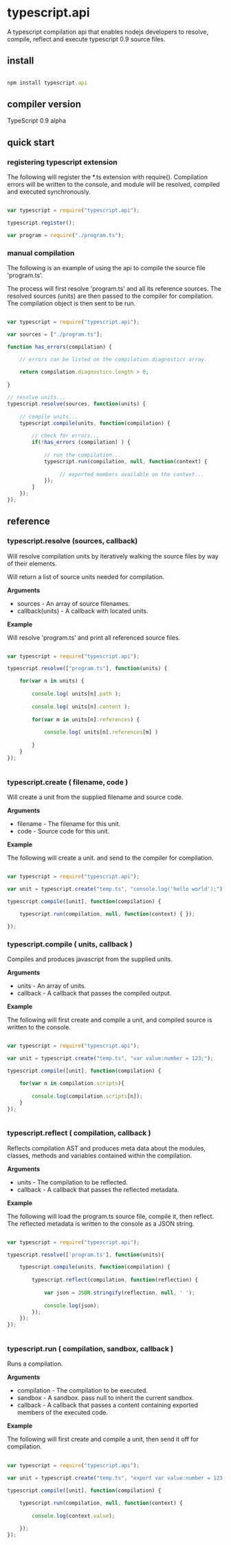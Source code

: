 # typescript.api

A typescript compilation api that enables nodejs developers to resolve, compile, reflect and execute typescript 0.9 source files. 

## install

```javascript

npm install typescript.api

```

## compiler version

TypeScript 0.9 alpha

## quick start

### registering typescript extension

The following will register the *.ts extension with require(). Compilation errors
will be written to the console, and module will be resolved, compiled and executed
synchronously.

```javascript

var typescript = require("typescript.api");

typescript.register();

var program = require("./program.ts");

```

### manual compilation

The following is an example of using the api to compile the source file 'program.ts'. 

The process will first resolve 'program.ts' and all its reference sources. The resolved 
sources (units) are then passed to the compiler for compilation. The compilation object
is then sent to be run.

```javascript

var typescript = require("typescript.api");

var sources = ["./program.ts"];

function has_errors(compilation) {

	// errors can be listed on the compilation.diagnostics array.
	
	return compilation.diagnostics.length > 0; 
	
}

// resolve units...
typescript.resolve(sources, function(units) {
	
	// compile units...
	typescript.compile(units, function(compilation) {
		
		// check for errors...
		if(!has_errors (compilation) ) {
			
			// run the compilation...
			typescript.run(compilation, null, function(context) {
			
				 // exported members available on the context...
			});
		}
	});
});

```

## reference

### typescript.resolve (sources, callback)

Will resolve compilation units by iteratively walking the source files by way of their
<reference path='#'> elements. 

Will return a list of source units needed for compilation.

__Arguments__

* sources - An array of source filenames. 
* callback(units) - A callback with located units.

__Example__

Will resolve 'program.ts' and print all referenced source files.

```javascript

var typescript = require("typescript.api");

typescript.resolve(["program.ts"], function(units) { 

	for(var n in units) {
	
		console.log( units[n].path );
		
		console.log( units[n].content );
		
		for(var m in units[n].references) {
		
			console.log( units[n].references[m] )
			
		}
	}
});
	
```

### typescript.create ( filename, code )

Will create a unit from the supplied filename and source code.

__Arguments__

* filename - The filename for this unit.
* code - Source code for this unit.

__Example__

The following will create a unit. and send to the compiler for compilation.

```javascript

var typescript = require("typescript.api");

var unit = typescript.create("temp.ts", "console.log('hello world');");

typescript.compile([unit], function(compilation) {

	typescript.run(compilation, null, function(context) { });
	
});

```

### typescript.compile ( units, callback )

Compiles and produces javascript from the supplied units.

__Arguments__

* units - An array of units. 
* callback - A callback that passes the compiled output.

__Example__

The following will first create and compile a unit, and compiled source is
written to the console.

```javascript

var typescript = require("typescript.api");

var unit = typescript.create("temp.ts", "var value:number = 123;");

typescript.compile([unit], function(compilation) {

	for(var n in compilation.scripts){
	
		console.log(compilation.scripts[n]);
	}
});
	
```

### typescript.reflect ( compilation, callback )

Reflects compilation AST and produces meta data about the modules, classes, 
methods and variables contained within the compilation. 

__Arguments__

* units - The compilation to be reflected. 
* callback - A callback that passes the reflected metadata.

__Example__

The following will load the program.ts source file, compile it, then reflect. The reflected
metadata is written to the console as a JSON string.

```javascript

var typescript = require("typescript.api");

typescript.resolve(['program.ts'], function(units){

	typescript.compile(units, function(compilation) {
		
		typescript.reflect(compilation, function(reflection) {
			
			var json = JSON.stringify(reflection, null, ' ');
			
			console.log(json);
		});
	});
});
	
```

### typescript.run ( compilation, sandbox, callback )

Runs a compilation. 

__Arguments__

* compilation - The compilation to be executed.
* sandbox - A sandbox. pass null to inherit the current sandbox.
* callback - A callback that passes a content containing exported 
		     members of the executed code. 

__Example__

The following will first create and compile a unit, then send it off
for compilation.

```javascript
	
var typescript = require("typescript.api");	

var unit = typescript.create("temp.ts", "export var value:number = 123;");

typescript.compile([unit], function(compilation) {

	typescript.run(compilation, null, function(context) { 
	
		console.log(context.value);
		
	});
});
	
```
